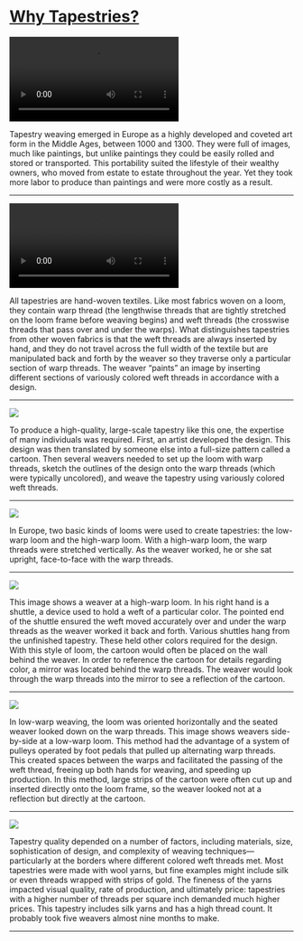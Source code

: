 # [Why Tapestries?](http://artsmia.github.io/griot/#/stories/2124)

<video src='http://cdn.dx.artsmia.org/videos/artstories/MET_hanging_tapestry.mp4'></video>

Tapestry weaving emerged in Europe as a highly developed and coveted art form in the Middle Ages, between 1000 and 1300. They were full of images, much like paintings, but unlike paintings they could be easily rolled and stored or transported. This portability suited the lifestyle of their wealthy owners, who moved from estate to estate throughout the year. Yet they took more labor to produce than paintings and were more costly as a result. 

---

<video src='http://cdn.dx.artsmia.org/videos/artstories/Tapestry_Weaving_in_Laos.mp4'></video>

All tapestries are hand-woven textiles. Like most fabrics woven on a loom, they contain warp thread (the lengthwise threads that are tightly stretched on the loom frame before weaving begins) and weft threads (the crosswise threads that pass over and under the warps). What distinguishes tapestries from other woven fabrics is that the weft threads are always inserted by hand, and they do not travel across the full width of the textile but are manipulated back and forth by the weaver so they traverse only a particular section of warp threads. The weaver “paints” an image by inserting different sections of variously colored weft threads in accordance with a design.

---

![](http://cdn.dx.artsmia.org/thumbs/tn_mia_6018940.jpg)

To produce a high-quality, large-scale tapestry like this one, the expertise of many individuals was required. First, an artist developed the design. This design was then translated by someone else into a full-size pattern called a cartoon. Then several weavers needed to set up the loom with warp threads, sketch the outlines of the design onto the warp threads (which were typically uncolored), and weave the tapestry using variously colored weft threads.

---

![](http://cdn.dx.artsmia.org/thumbs/tn_2014_TDX_MIAArtStories_323.jpg)

In Europe, two basic kinds of looms were used to create tapestries: the low-warp loom and the high-warp loom. With a high-warp loom, the warp threads were stretched vertically. As the weaver worked, he or she sat upright, face-to-face with the warp threads.

---

![](http://cdn.dx.artsmia.org/thumbs/tn_2014_TDX_MIAArtStories_323.jpg)

This image shows a weaver at a high-warp loom. In his right hand is a shuttle, a device used to hold a weft of a particular color. The pointed end of the shuttle ensured the weft moved accurately over and under the warp threads as the weaver worked it back and forth. Various shuttles hang from the unfinished tapestry. These held other colors required for the design. With this style of loom, the cartoon would often be placed on the wall behind the weaver. In order to reference the cartoon for details regarding color, a mirror was located behind the warp threads. The weaver would look through the warp threads into the mirror to see a reflection of the cartoon.

---

![](http://cdn.dx.artsmia.org/thumbs/tn_null.jpg)

In low-warp weaving, the loom was oriented horizontally and the seated weaver looked down on the warp threads. This image shows weavers side-by-side at a low-warp loom. This method had the advantage of a system of pulleys operated by foot pedals that pulled up alternating warp threads. This created spaces between the warps and facilitated the passing of the weft thread, freeing up both hands for weaving, and speeding up production. In this method, large strips of the cartoon were often cut up and inserted directly onto the loom frame, so the weaver looked not at a reflection but directly at the cartoon.

---

![](http://cdn.dx.artsmia.org/thumbs/tn_mia_6018940.jpg)

Tapestry quality depended on a number of factors, including materials, size, sophistication of design, and complexity of weaving techniques—particularly at the borders where different colored weft threads met. Most tapestries were made with wool yarns, but fine examples might include silk or even threads wrapped with strips of gold. The fineness of the yarns impacted visual quality, rate of production, and ultimately price: tapestries with a higher number of threads per square inch demanded much higher prices. This tapestry includes silk yarns and has a high thread count. It probably took five weavers almost nine months to make.

---
